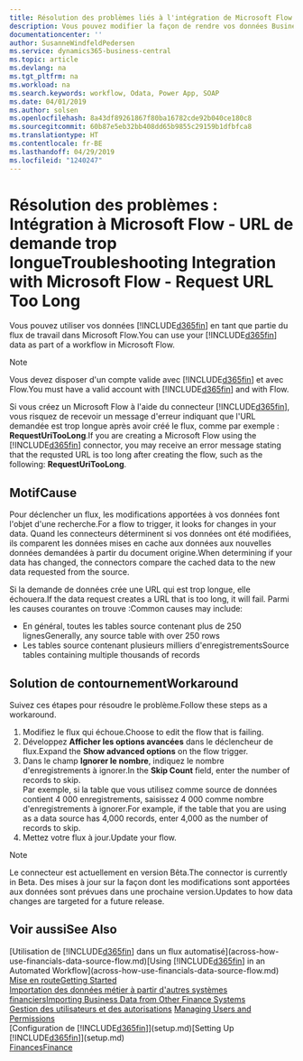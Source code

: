 ```yaml
---
title: Résolution des problèmes liés à l'intégration de Microsoft Flow | Microsoft Docs
description: Vous pouvez modifier la façon de rendre vos données Business Central disponibles sous forme de source de données et spécifier une URL OData de vos services Web pour générer un flux de travail automatisé.
documentationcenter: ''
author: SusanneWindfeldPedersen
ms.service: dynamics365-business-central
ms.topic: article
ms.devlang: na
ms.tgt_pltfrm: na
ms.workload: na
ms.search.keywords: workflow, Odata, Power App, SOAP
ms.date: 04/01/2019
ms.author: solsen
ms.openlocfilehash: 8a43df89261867f80ba16782cde92b040ce180c8
ms.sourcegitcommit: 60b87e5eb32bb408dd65b9855c29159b1dfbfca8
ms.translationtype: HT
ms.contentlocale: fr-BE
ms.lasthandoff: 04/29/2019
ms.locfileid: "1240247"
---
```

# <a name="troubleshooting-integration-with-microsoft-flow---request-url-too-long"></a><span data-ttu-id="8b188-103">Résolution des problèmes : Intégration à Microsoft Flow - URL de demande trop longue</span><span class="sxs-lookup"><span data-stu-id="8b188-103">Troubleshooting Integration with Microsoft Flow - Request URL Too Long</span></span>
<span data-ttu-id="8b188-104">Vous pouvez utiliser vos données [!INCLUDE[d365fin](includes/d365fin_md.md)] en tant que partie du flux de travail dans Microsoft Flow.</span><span class="sxs-lookup"><span data-stu-id="8b188-104">You can use your [!INCLUDE[d365fin](includes/d365fin_md.md)] data as part of a workflow in Microsoft Flow.</span></span>  

> [!NOTE]  
>   <span data-ttu-id="8b188-105">Vous devez disposer d'un compte valide avec [!INCLUDE[d365fin](includes/d365fin_md.md)] et avec Flow.</span><span class="sxs-lookup"><span data-stu-id="8b188-105">You must have a valid account with [!INCLUDE[d365fin](includes/d365fin_md.md)] and with Flow.</span></span>  

<span data-ttu-id="8b188-106">Si vous créez un Microsoft Flow à l'aide du connecteur [!INCLUDE[d365fin](includes/d365fin_md.md)], vous risquez de recevoir un message d'erreur indiquant que l'URL demandée est trop longue après avoir créé le flux, comme par exemple : **RequestUriTooLong**.</span><span class="sxs-lookup"><span data-stu-id="8b188-106">If you are creating a Microsoft Flow using the [!INCLUDE[d365fin](includes/d365fin_md.md)] connector, you may receive an error message stating that the requsted URL is too long after creating the flow, such as the following: **RequestUriTooLong**.</span></span>

## <a name="cause"></a><span data-ttu-id="8b188-107">Motif</span><span class="sxs-lookup"><span data-stu-id="8b188-107">Cause</span></span>
<span data-ttu-id="8b188-108">Pour déclencher un flux, les modifications apportées à vos données font l'objet d'une recherche.</span><span class="sxs-lookup"><span data-stu-id="8b188-108">For a flow to trigger, it looks for changes in your data.</span></span> <span data-ttu-id="8b188-109">Quand les connecteurs déterminent si vos données ont été modifiées, ils comparent les données mises en cache aux données aux nouvelles données demandées à partir du document origine.</span><span class="sxs-lookup"><span data-stu-id="8b188-109">When determining if your data has changed, the connectors compare the cached data to the new data requested from the source.</span></span>  

<span data-ttu-id="8b188-110">Si la demande de données crée une URL qui est trop longue, elle échouera.</span><span class="sxs-lookup"><span data-stu-id="8b188-110">If the data request creates a URL that is too long, it will fail.</span></span> <span data-ttu-id="8b188-111">Parmi les causes courantes on trouve :</span><span class="sxs-lookup"><span data-stu-id="8b188-111">Common causes may include:</span></span>
- <span data-ttu-id="8b188-112">En général, toutes les tables source contenant plus de 250 lignes</span><span class="sxs-lookup"><span data-stu-id="8b188-112">Generally, any source table with over 250 rows</span></span>
- <span data-ttu-id="8b188-113">Les tables source contenant plusieurs milliers d'enregistrements</span><span class="sxs-lookup"><span data-stu-id="8b188-113">Source tables containing multiple thousands of records</span></span>

## <a name="workaround"></a><span data-ttu-id="8b188-114">Solution de contournement</span><span class="sxs-lookup"><span data-stu-id="8b188-114">Workaround</span></span>
<span data-ttu-id="8b188-115">Suivez ces étapes pour résoudre le problème.</span><span class="sxs-lookup"><span data-stu-id="8b188-115">Follow these steps as a workaround.</span></span>
1. <span data-ttu-id="8b188-116">Modifiez le flux qui échoue.</span><span class="sxs-lookup"><span data-stu-id="8b188-116">Choose to edit the flow that is failing.</span></span>
2. <span data-ttu-id="8b188-117">Développez **Afficher les options avancées** dans le déclencheur de flux.</span><span class="sxs-lookup"><span data-stu-id="8b188-117">Expand the **Show advanced options** on the flow trigger.</span></span>
3. <span data-ttu-id="8b188-118">Dans le champ **Ignorer le nombre**, indiquez le nombre d'enregistrements à ignorer.</span><span class="sxs-lookup"><span data-stu-id="8b188-118">In the **Skip Count** field, enter the number of records to skip.</span></span>  
<span data-ttu-id="8b188-119">Par exemple, si la table que vous utilisez comme source de données contient 4 000 enregistrements, saisissez 4 000 comme nombre d'enregistrements à ignorer.</span><span class="sxs-lookup"><span data-stu-id="8b188-119">For example, if the table that you are using as a data source has 4,000 records, enter 4,000 as the number of records to skip.</span></span>
4. <span data-ttu-id="8b188-120">Mettez votre flux à jour.</span><span class="sxs-lookup"><span data-stu-id="8b188-120">Update your flow.</span></span>

> [!NOTE]  
> <span data-ttu-id="8b188-121">Le connecteur est actuellement en version Bêta.</span><span class="sxs-lookup"><span data-stu-id="8b188-121">The connector is currently in Beta.</span></span> <span data-ttu-id="8b188-122">Des mises à jour sur la façon dont les modifications sont apportées aux données sont prévues dans une prochaine version.</span><span class="sxs-lookup"><span data-stu-id="8b188-122">Updates to how data changes are targeted for a future release.</span></span>


## <a name="see-also"></a><span data-ttu-id="8b188-123">Voir aussi</span><span class="sxs-lookup"><span data-stu-id="8b188-123">See Also</span></span>
<span data-ttu-id="8b188-124">[Utilisation de [!INCLUDE[d365fin](includes/d365fin_md.md)] dans un flux automatisé](across-how-use-financials-data-source-flow.md)</span><span class="sxs-lookup"><span data-stu-id="8b188-124">[Using [!INCLUDE[d365fin](includes/d365fin_md.md)] in an Automated Workflow](across-how-use-financials-data-source-flow.md)</span></span>  
[<span data-ttu-id="8b188-125">Mise en route</span><span class="sxs-lookup"><span data-stu-id="8b188-125">Getting Started</span></span>](product-get-started.md)  
[<span data-ttu-id="8b188-126">Importation des données métier à partir d'autres systèmes financiers</span><span class="sxs-lookup"><span data-stu-id="8b188-126">Importing Business Data from Other Finance Systems</span></span>](across-import-data-configuration-packages.md)  
<span data-ttu-id="8b188-127">[Gestion des utilisateurs et des autorisations](ui-how-users-permissions.md)  </span><span class="sxs-lookup"><span data-stu-id="8b188-127">[Managing Users and Permissions](ui-how-users-permissions.md)  </span></span>  
<span data-ttu-id="8b188-128">[Configuration de [!INCLUDE[d365fin](includes/d365fin_md.md)]](setup.md)</span><span class="sxs-lookup"><span data-stu-id="8b188-128">[Setting Up [!INCLUDE[d365fin](includes/d365fin_md.md)]](setup.md)</span></span>  
[<span data-ttu-id="8b188-129">Finances</span><span class="sxs-lookup"><span data-stu-id="8b188-129">Finance</span></span>](finance.md)  
